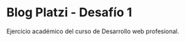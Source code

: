 <h1>Blog Platzi - Desafío 1 </h1>
<p>Ejercicio académico del curso de Desarrollo web profesional.</p>
